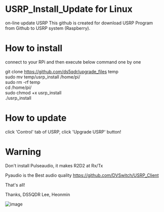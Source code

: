 # USRP_Install_Update for Linux
on-line update USRP
This github is created for download USRP Program from Github to USRP system (Raspberry).

# How to install 
  connect to your RPi and then execute below command one by one

  git clone https://github.com/ds5qdr/upgrade_files temp  
  sudo mv temp/usrp_install /home/pi/  
  sudo rm -rf temp  
  cd /home/pi/  
  sudo chmod +x usrp_install  
  ./usrp_install 


# How to update
  click 'Control' tab of USRP, click 'Upgrade USRP' button!

# Warning
  Don't install Pulseaudio, it makes R2D2 at Rx/Tx
  
  Pyaudio is the Best audio quality
  https://github.com/DVSwitch/USRP_Client
  
 
 
That's all!


Thanks,
DS5QDR Lee, Heonmin

![image](https://user-images.githubusercontent.com/64110724/117846280-4075f480-b2bc-11eb-9779-f75359d5cf1e.png)
